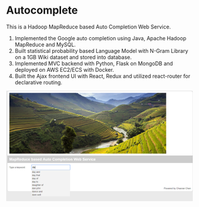 # Autocomplete

This is a Hadoop MapReduce based Auto Completion Web Service. 
1. Implemented the Google auto completion using Java, Apache Hadoop MapReduce and MySQL.
2. Built statistical probability based Language Model with N-Gram Library on a 1GB Wiki dataset and stored into database.
3. Implemented MVC backend with Python, Flask on MongoDB and deployed on AWS EC2/ECS with Docker.
4. Built the Ajax frontend UI with React, Redux and utilized react-router for declarative routing.

![Simple demo](https://github.com/chen4393/Autocomplete/blob/master/demo.PNG)
